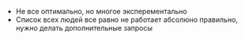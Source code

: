 - Не все оптимально, но многое эксперементально
- Список всех людей все равно не работает абсолюно правильно, нужно делать дополнительные запросы 